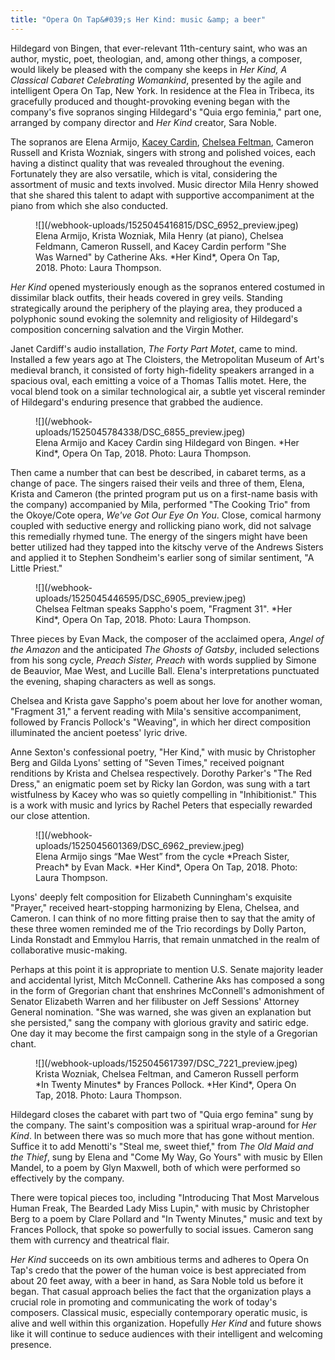 ```yaml
---
title: "Opera On Tap&#039;s Her Kind: music &amp; a beer"
---
```


Hildegard von Bingen, that ever-relevant 11th-century saint, who was an author, mystic, poet, theologian, and, among other things, a composer, would likely be pleased with the company she keeps in *Her Kind, A Classical Cabaret Celebrating Womankind*, presented by the agile and intelligent Opera On Tap, New York. In residence at the Flea in Tribeca, its gracefully produced and thought-provoking evening began with the company's five sopranos singing Hildegard's "Quia ergo feminia," part one, arranged by company director and *Her Kind* creator, Sara Noble.

The sopranos are Elena Armijo, [Kacey Cardin](/scene/people/kacey-cardin/), [Chelsea Feltman](/scene/people/chelsea-feltman/), Cameron Russell and Krista Wozniak, singers with strong and polished voices, each having a distinct quality that was revealed throughout the evening. Fortunately they are also versatile, which is vital, considering the assortment of music and texts involved. Music director Mila Henry showed that she shared this talent to adapt with supportive accompaniment at the piano from which she also conducted.

<figure data-type="image">
![](/webhook-uploads/1525045416815/DSC_6952_preview.jpeg)
<figcaption>Elena Armijo, Krista Wozniak, Mila Henry (at piano), Chelsea Feldmann, Cameron Russell, and Kacey Cardin perform "She Was Warned" by Catherine Aks. *Her Kind*, Opera On Tap, 2018. Photo: Laura Thompson.</figcaption>
</figure>
 
*Her Kind* opened mysteriously enough as the sopranos entered costumed in dissimilar black outfits, their heads covered in grey veils. Standing strategically around the periphery of the playing area, they produced a polyphonic sound evoking the solemnity and religiosity of Hildegard's composition concerning salvation and the Virgin Mother.

Janet Cardiff's audio installation, *The Forty Part Motet*, came to mind. Installed a few years ago at The Cloisters, the Metropolitan Museum of Art's medieval branch, it consisted of forty high-fidelity speakers arranged in a spacious oval, each emitting a voice of a Thomas Tallis motet. Here, the vocal blend took on a similar technological air, a subtle yet visceral reminder of Hildegard's enduring presence that grabbed the audience.

<figure data-type="image">
![](/webhook-uploads/1525045784338/DSC_6855_preview.jpeg)
<figcaption>Elena Armijo and Kacey Cardin sing Hildegard von Bingen. *Her Kind*, Opera On Tap, 2018. Photo: Laura Thompson.</figcaption>
</figure>

Then came a number that can best be described, in cabaret terms, as a change of pace. The singers raised their veils and three of them, Elena, Krista and Cameron (the printed program put us on a first-name basis with the company) accompanied by Mila, performed "The Cooking Trio" from the Okoye/Cote opera, *We've Got Our Eye On You*. Close, comical harmony coupled with seductive energy and rollicking piano work, did not salvage this remedially rhymed tune. The energy of the singers might have been better utilized had they tapped into the kitschy verve of the Andrews Sisters and applied it to Stephen Sondheim's earlier song of similar sentiment, "A Little Priest."

<figure data-type="image">
![](/webhook-uploads/1525045446595/DSC_6905_preview.jpeg)
<figcaption>Chelsea Feltman speaks Sappho's poem, "Fragment 31". *Her Kind*, Opera On Tap, 2018. Photo: Laura Thompson.</figcaption>
</figure>

Three pieces by Evan Mack, the composer of the acclaimed opera, *Angel of the Amazon* and the anticipated *The Ghosts of Gatsby*, included selections from his song cycle, *Preach Sister, Preach* with words supplied by Simone de Beauvior, Mae West, and Lucille Ball. Elena's interpretations punctuated the evening, shaping characters as well as songs. 

Chelsea and Krista gave Sappho's poem about her love for another woman, "Fragment 31," a fervent reading with Mila's sensitive accompaniment, followed by Francis Pollock's "Weaving", in which her direct composition illuminated the ancient poetess' lyric drive.

Anne Sexton's confessional poetry, "Her Kind," with music by Christopher Berg and Gilda Lyons' setting of "Seven Times," received poignant renditions by Krista and Chelsea respectively. Dorothy Parker's "The Red Dress," an enigmatic poem set by Ricky Ian Gordon, was sung with a tart wistfulness by Kacey who was so quietly compelling in "Inhibitionist." This is a work with music and lyrics by Rachel Peters that especially rewarded our close attention. 

<figure data-type="image">
![](/webhook-uploads/1525045601369/DSC_6962_preview.jpeg)
<figcaption>Elena Armijo sings “Mae West” from the cycle *Preach Sister, Preach* by Evan Mack. *Her Kind*, Opera On Tap, 2018. Photo: Laura Thompson.</figcaption>
</figure>

Lyons' deeply felt composition for Elizabeth Cunningham's exquisite "Prayer," received heart-stopping harmonizing by Elena, Chelsea, and Cameron. I can think of no more fitting praise then to say that the amity of these three women reminded me of the Trio recordings by Dolly Parton, Linda Ronstadt and Emmylou Harris, that remain unmatched in the realm of collaborative music-making.

Perhaps at this point it is appropriate to mention U.S. Senate majority leader and accidental lyrist, Mitch McConnell. Catherine Aks has composed a song in the form of Gregorian chant that enshrines McConnell's admonishment of Senator Elizabeth Warren and her filibuster on Jeff Sessions' Attorney General nomination. "She was warned, she was given an explanation but she persisted," sang the company with glorious gravity and satiric edge. One day it may become the first campaign song in the style of a Gregorian chant.

<figure data-type="image">
![](/webhook-uploads/1525045617397/DSC_7221_preview.jpeg)
<figcaption>Krista Wozniak, Chelsea Feltman, and Cameron Russell perform *In Twenty Minutes* by Frances Pollock. *Her Kind*, Opera On Tap, 2018. Photo: Laura Thompson.</figcaption>
</figure>

Hildegard closes the cabaret with part two of "Quia ergo femina" sung by the company. The saint's composition was a spiritual wrap-around for *Her Kind*. In between there was so much more that has gone without mention. Suffice it to add Menotti's "Steal me, sweet thief," from *The Old Maid and the Thief*, sung by Elena and "Come My Way, Go Yours" with music by Ellen Mandel, to a poem by Glyn Maxwell, both of which were performed so effectively by the company.

There were topical pieces too, including "Introducing That Most Marvelous Human Freak, The Bearded Lady Miss Lupin," with music by Christopher Berg to a poem by Clare Pollard and "In Twenty Minutes," music and text by Frances Pollock, that spoke so powerfully to social issues. Cameron sang them with currency and theatrical flair.

*Her Kind* succeeds on its own ambitious terms and adheres to Opera On Tap's credo that the power of the human voice is best appreciated from about 20 feet away, with a beer in hand, as Sara Noble told us before it began. That casual approach belies the fact that the organization plays a crucial role in promoting and communicating the work of today's composers. Classical music, especially contemporary operatic music, is alive and well within this organization. Hopefully *Her Kind* and future shows like it will continue to seduce audiences with their intelligent and welcoming presence. 
